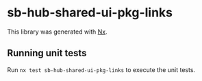 # sb-hub-shared-ui-pkg-links

This library was generated with [Nx](https://nx.dev).

## Running unit tests

Run `nx test sb-hub-shared-ui-pkg-links` to execute the unit tests.
